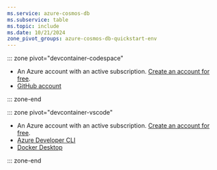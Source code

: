 ```yaml
---
ms.service: azure-cosmos-db
ms.subservice: table
ms.topic: include
ms.date: 10/21/2024
zone_pivot_groups: azure-cosmos-db-quickstart-env
---
```


::: zone pivot="devcontainer-codespace"

- An Azure account with an active subscription. [Create an account for free](https://azure.microsoft.com/free/?WT.mc_id=A261C142F).
- [GitHub account](https://docs.github.com//get-started/quickstart/creating-an-account-on-github)

::: zone-end

::: zone pivot="devcontainer-vscode"

- An Azure account with an active subscription. [Create an account for free](https://azure.microsoft.com/free/?WT.mc_id=A261C142F).
- [Azure Developer CLI](/azure/developer/azure-developer-cli/install-azd)
- [Docker Desktop](https://www.docker.com/products/docker-desktop/)

::: zone-end
